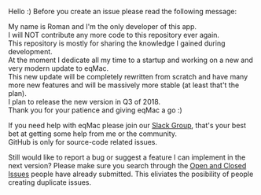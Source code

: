Hello :) Before you create an issue please read the following message:

My name is Roman and I'm the only developer of this app.\
I will NOT contribute any more code to this repository ever again. \
This repository is mostly for sharing the knowledge I gained during development.\
At the moment I dedicate all my time to a startup and working on a new and very modern update to eqMac.\
This new update will be completely rewritten from scratch and have many more new features and will be massively more stable (at least that't the plan).\
I plan to release the new version in Q3 of 2018. \
Thank you for your patience and giving eqMac a go :)

If you need help with eqMac please join our [Slack Group](https://join.slack.com/t/eqmac/shared_invite/enQtMjk4NDkwNzEzOTA4LTg4OWFlYWFjNGQzZTJiM2RmMDI4MTUzMjk5ZTk1ZTkwYzk5NTk1ZDMwNTc1ZmU2MDdmNzRhNjc4ZTBhOWM2MzA), that's your best bet at getting some help from me or the community. \
GitHub is only for source-code related issues.

Still would like to report a bug or suggest a feature I can implement in the next version? Please make sure you search through the [Open and Closed Issues](https://github.com/nodeful/eqMac2/issues?utf8=%E2%9C%93&q=is%3Aissue+) people have already submitted. This eliviates the posibility of people creating duplicate issues.